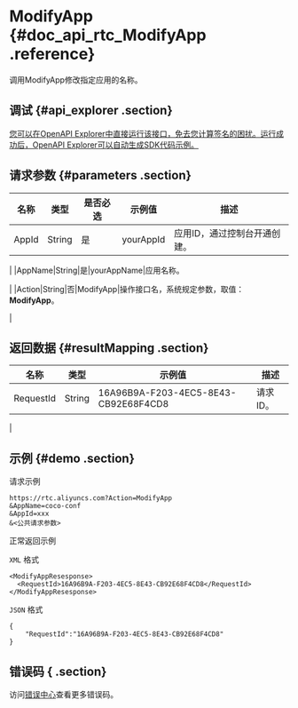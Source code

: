 # ModifyApp {#doc_api_rtc_ModifyApp .reference}

调用ModifyApp修改指定应用的名称。

## 调试 {#api_explorer .section}

[您可以在OpenAPI Explorer中直接运行该接口，免去您计算签名的困扰。运行成功后，OpenAPI Explorer可以自动生成SDK代码示例。](https://api.aliyun.com/#product=rtc&api=ModifyApp&type=RPC&version=2018-01-11)

## 请求参数 {#parameters .section}

|名称|类型|是否必选|示例值|描述|
|--|--|----|---|--|
|AppId|String|是|yourAppId|应用ID，通过控制台开通创建。

 |
|AppName|String|是|yourAppName|应用名称。

 |
|Action|String|否|ModifyApp|操作接口名，系统规定参数，取值：**ModifyApp**。

 |

## 返回数据 {#resultMapping .section}

|名称|类型|示例值|描述|
|--|--|---|--|
|RequestId|String|16A96B9A-F203-4EC5-8E43-CB92E68F4CD8|请求ID。

 |

## 示例 {#demo .section}

请求示例

``` {#request_demo}
https://rtc.aliyuncs.com?Action=ModifyApp
&AppName=coco-conf
&AppId=xxx
&<公共请求参数>
```

正常返回示例

`XML` 格式

``` {#xml_return_success_demo}
<ModifyAppResesponse>
  <RequestId>16A96B9A-F203-4EC5-8E43-CB92E68F4CD8</RequestId>
</ModifyAppResesponse>
```

`JSON` 格式

``` {#json_return_success_demo}
{
	"RequestId":"16A96B9A-F203-4EC5-8E43-CB92E68F4CD8"
}
```

## 错误码 { .section}

访问[错误中心](https://error-center.aliyun.com/status/product/rtc)查看更多错误码。

